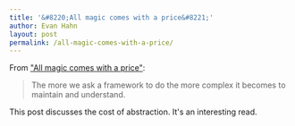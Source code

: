```yaml
---
title: '&#8220;All magic comes with a price&#8221;'
author: Evan Hahn
layout: post
permalink: /all-magic-comes-with-a-price/
---
```

From ["All magic comes with a price"]( http://shapeshed.com/all-magic-comes-with-a-price/):

> The more we ask a framework to do the more complex it becomes to maintain and understand.

This post discusses the cost of abstraction. It's an interesting read.
